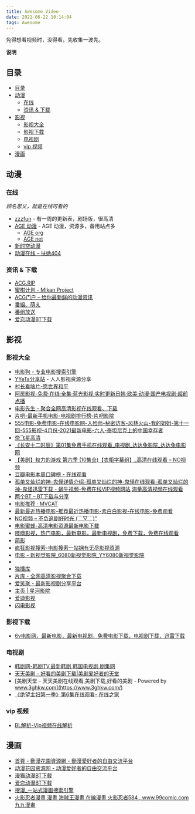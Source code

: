 ```yaml
---
title: Awesome Video
date: 2021-06-22 10:14:04
tags: Awesome
---
```



免得想看视频时，没得看，先收集一波先。

**说明**


## 目录

- [目录](#目录)
- [动漫](#动漫)
  - [在线](#在线)
  - [资讯 & 下载](#资讯--下载)
- [影视](#影视)
  - [影视大全](#影视大全)
  - [影视下载](#影视下载)
  - [电视剧](#电视剧)
  - [vip 视频](#vip-视频)
- [漫画](#漫画)





## 动漫


### 在线

*顾名思义，就是在线可看的*

* [zzzfun](https://zzzfun.com) - 有一周的更新表，剧场版，很高清
* [AGE 动漫](https://agefans.org/) - AGE 动漫，资源多，备用站点多
  * [AGE org](https://agefans.org/)
  * [AGE net](https://www.agefans.net/)
* [新时空动漫](https://www.xskdm.com/)
* [动漫在线 – 扶她404](http://www.futa404.com/comic1)

### 资讯 & 下载
* [ACG.RIP](https://acg.rip/)
* [蜜柑计划 - Mikan Project](https://mikanani.me/)
* [ACG门户 – 给你最新鲜的动漫资讯](https://www.acgmh.com/)
* [番組、萌え](https://bangumi.moe/)
* [番组放送](https://bgmlist.com/)
* [爱恋动漫BT下载](http://www.kisssub.org/)


## 影视

### 影视大全
* [电影狗 - 专业电影搜索引擎](https://www.dianyinggou.com/)
* [YYeTs分享站](https://yyets.dmesg.app/resource.html?id=27807) - 人人影视资源分享
* [村长看啥片-愿世界和平](https://www.qwspcz.com/)
* [阿房影视-免费·在线·全集·蓝光影视·实时更新日韩·欧美·动漫·国产电视剧·超前点播](https://bwl87.com/)
* [电影先生 - 聚合全网高清影视在线观看、下载](http://dianying.in/)
* [片吧-最新手机电影-电视剧排行榜-片吧影院](https://www.pianba.net/)
* [555电影-免费电影-在线电影网-入殓师-秘密访客-风林火山-我的姐姐-第十一回-555影视-4月份-2021最新电影-六人-泰坦尼克上的中国幸存者](https://www.555dy1.com/)
* [奈飞星高清](https://nfxhd.com/?btwaf=73929542)
* [《长安十二时辰》第01集免费手机在线观看_电视剧_达达兔影院_达达兔电影网](https://v.jlszyy.cc/gc/changanshiershichen/play-0-0.html)
* [【美剧】权力的游戏 第六季 (10集全)【衣柜字幕组】_高清在线观看 – NO视频](https://www.novipnoad.com/tv/western/114857.html)
* [豆瓣电影本周口碑榜 - 在线观看](http://lackk.com/douban/)
* [孤单又灿烂的神-鬼怪详情介绍-孤单又灿烂的神-鬼怪在线观看-孤单又灿烂的神-鬼怪迅雷下载 - 蜗牛视频-免费在线VIP视频网站,海量高清视频在线观看](https://www.snailok.com/p/7246-1-10.html)
* [两个BT – BT下载与分享](https://www.bttwo.com/)
* [电影推荐 · MVCAT](https://www.mvcat.com/)
* [最新最近热播电影-推荐最近热播电影-素白白影视-在线电影-免费观看](https://www.subaibai.com/hot-month)
* [NO视频 – 不负追剧好时光 (￣▽￣)"](https://www.novipnoad.com/)
* [电影蜜蜂-高清电影资源最新电影下载](https://www.idybee.com/)
* [哔嘀影视，热门电影，最新电影，最新电视剧，免费下载，免费在线观看](https://www.bde4.cc/)
* [简影](https://tv.syrme.top/)
* [疯狂影视搜索-电影搜索一站拥有无尽影视资源](http://ifkdy.com/)
* [电影 - 新视觉影院_6080新视觉影院_YY6080新视觉影院](https://www.xinshipai.vip/vodtype/1.html)
* [](https://z1.m1907.cn/)
* [独播库](https://www.duboku.tv/)
* [片库 - 全网高清影视聚合下载](https://www.pianku.tv/)
* [爱笑聚 - 最新影视剧分享平台](https://www.aixiaoju.com/)
* [主页 \| 星河影院](https://xinghe.tv/)
* [爱迪影视](https://aidi.tv/v/dongman.html)
* [闪电影视](https://www.ak1080.com/)

### 影视下载
* [6v电影网，最新电影，最新电视剧，免费电影下载，电视剧下载，迅雷下载](https://www.6vgood.com/)

### 电视剧
* [韩剧网-韩剧TV,最新韩剧,韩国电视剧,剧集网](https://www.juji.tv/)
* [天天美剧 - 好看的美剧下载\|美剧爱好者的天堂](https://www.ttkmj.org/)
* [美剧天堂 - 天天美剧在线观看,美剧下载,好看的美剧 - Powered by www.3ghkw.com](https://www.3ghkw.com/)
* [《绝望主妇第一季》第6集在线观看- 在线之家](https://www.zxzj.me/video/1563-1-6.html)

### vip 视频
* [BL解析-Vip视频在线解析](https://vip.bljiex.com/)

## 漫画
* [首頁 - 動漫花園資源網 - 動漫愛好者的自由交流平台](http://www.dmhy.org/topics/list)
* [动漫花园资源网 - 动漫爱好者的自由交流平台](https://www.dongmanhuayuan.com/)
* [漫猫动漫BT下载](http://www.comicat.org/)
* [爱恋动漫BT下载](http://www.kisssub.org/)
* [搜漫_一站式漫画搜索引擎](https://www.soman.com/)
* [火影忍者漫畫 漫畫 海賊王漫畫 在線漫畫 火影忍者584 , www.99comic.com 九九漫畫](http://99.hhxxee.com/)
